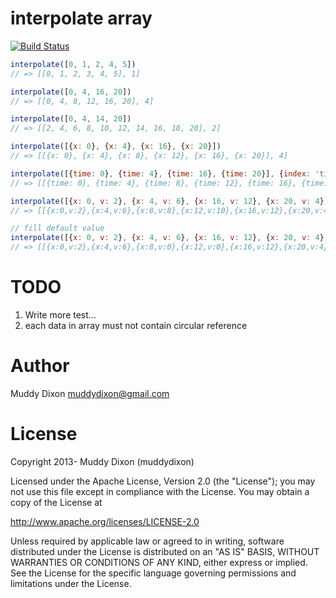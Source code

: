 # interpolate array

[![Build Status](https://secure.travis-ci.org/muddydixon/series.interpolate.js.png?branch=master)](http://travis-ci.org/muddydixon/series.interpolate.js)

```javascript
interpolate([0, 1, 2, 4, 5])
// => [[0, 1, 2, 3, 4, 5], 1]

interpolate([0, 4, 16, 20])
// => [[0, 4, 8, 12, 16, 20], 4]

interpolate([0, 4, 14, 20])
// => [[2, 4, 6, 8, 10, 12, 14, 16, 18, 20], 2]

interpolate([{x: 0}, {x: 4}, {x: 16}, {x: 20}])
// => [[{x: 0}, {x: 4}, {x: 8}, {x: 12}, {x: 16}, {x: 20}], 4]

interpolate([{time: 0}, {time: 4}, {time: 16}, {time: 20}], {index: 'time'})
// => [[{time: 0}, {time: 4}, {time: 8}, {time: 12}, {time: 16}, {time: 20}], 4]

interpolate([{x: 0, v: 2}, {x: 4, v: 6}, {x: 16, v: 12}, {x: 20, v: 4}])
// => [[{x:0,v:2},{x:4,v:6},{x:8,v:8},{x:12,v:10},{x:16,v:12},{x:20,v:4}], 4]

// fill default value
interpolate([{x: 0, v: 2}, {x: 4, v: 6}, {x: 16, v: 12}, {x: 20, v: 4}], {defaults: {v: 0}})
// => [[{x:0,v:2},{x:4,v:6},{x:8,v:0},{x:12,v:0},{x:16,v:12},{x:20,v:4}],4]

```

# TODO

1. Write more test...
2. each data in array must not contain circular reference


# Author

Muddy Dixon muddydixon@gmail.com

# License

Copyright 2013- Muddy Dixon (muddydixon)

Licensed under the Apache License, Version 2.0 (the "License"); you may not use this file except in compliance with the License. You may obtain a copy of the License at

http://www.apache.org/licenses/LICENSE-2.0

Unless required by applicable law or agreed to in writing, software distributed under the License is distributed on an "AS IS" BASIS, WITHOUT WARRANTIES OR CONDITIONS OF ANY KIND, either express or implied. See the License for the specific language governing permissions and limitations under the License.

